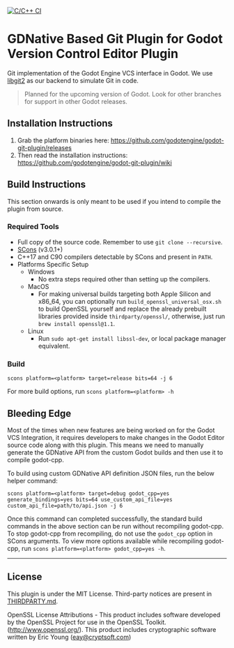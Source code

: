 [![C/C++ CI](https://github.com/godotengine/godot-git-plugin/actions/workflows/build.yml/badge.svg)](https://github.com/godotengine/godot-git-plugin/actions/workflows/build.yml)

# GDNative Based Git Plugin for Godot Version Control Editor Plugin

Git implementation of the Godot Engine VCS interface in Godot. We use [libgit2](https://libgit2.org) as our backend to simulate Git in code.

> Planned for the upcoming version of Godot. Look for other branches for support in other Godot releases.

## Installation Instructions

1.  Grab the platform binaries here: <https://github.com/godotengine/godot-git-plugin/releases>
2.  Then read the installation instructions: https://github.com/godotengine/godot-git-plugin/wiki

## Build Instructions

This section onwards is only meant to be used if you intend to compile the plugin from source.

### Required Tools

- Full copy of the source code. Remember to use `git clone --recursive`.
- [SCons](https://scons.org/pages/download.html) (v3.0.1+)
- C++17 and C90 compilers detectable by SCons and present in `PATH`.
- Platforms Specific Setup
  - Windows
    - No extra steps required other than setting up the compilers.
  - MacOS
    - For making universal builds targeting both Apple Silicon and x86_64, you can optionally run `build_openssl_universal_osx.sh` to build OpenSSL yourself and replace the already prebuilt libraries provided inside `thirdparty/openssl/`, otherwise, just run `brew install openssl@1.1`.
  - Linux
    - Run `sudo apt-get install libssl-dev`, or local package manager equivalent.

### Build

```
scons platform=<platform> target=release bits=64 -j 6
```

For more build options, run `scons platform=<platform> -h`

## Bleeding Edge

Most of the times when new features are being worked on for the Godot VCS Integration, it requires developers to make changes in the Godot Editor source code along with this plugin. This means we need to manually generate the GDNative API from the custom Godot builds and then use it to compile godot-cpp.

To build using custom GDNative API definition JSON files, run the below helper command:

```
scons platform=<platform> target=debug godot_cpp=yes generate_bindings=yes bits=64 use_custom_api_file=yes custom_api_file=path/to/api.json -j 6
```

Once this command can completed successfully, the standard build commands in the above section can be run without recompiling godot-cpp. To stop godot-cpp from recompiling, do not use the `godot_cpp` option in SCons arguments. To view more options available while recompiling godot-cpp, run `scons platform=<platform> godot_cpp=yes -h`.

---

## License

This plugin is under the MIT License. Third-party notices are present in [THIRDPARTY.md](THIRDPARTY.md).

OpenSSL License Attributions - This product includes software developed by the OpenSSL Project for use in the OpenSSL Toolkit. (http://www.openssl.org/). This product includes cryptographic software written by Eric Young (eay@cryptsoft.com)
